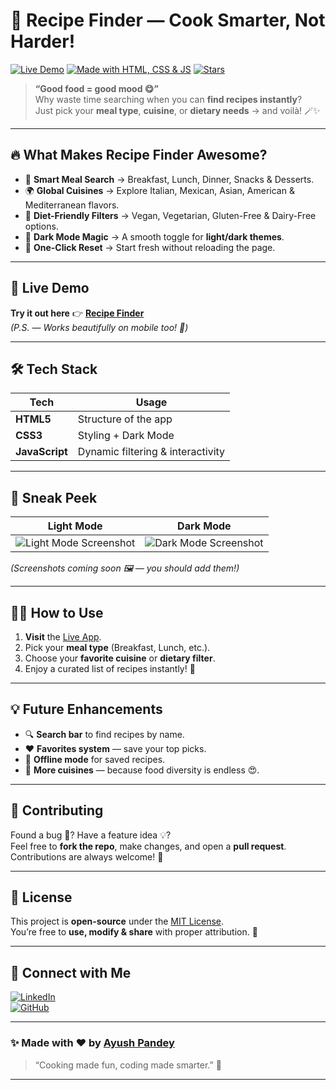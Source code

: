 # 🍳 Recipe Finder — Cook Smarter, Not Harder!  

[![Live Demo](https://img.shields.io/badge/🔗-Live_Demo-brightgreen?style=for-the-badge)](https://ayush83090.github.io/Recipe-finder/)
[![Made with HTML, CSS & JS](https://img.shields.io/badge/Made%20With-HTML%20%7C%20CSS%20%7C%20JS-blue?style=for-the-badge)](#)
[![Stars](https://img.shields.io/github/stars/ayush83090/Recipe-finder?style=social)](https://github.com/ayush83090/Recipe-finder/stargazers)

> **“Good food = good mood 😋”**  
> Why waste time searching when you can **find recipes instantly**?  
> Just pick your **meal type**, **cuisine**, or **dietary needs** → and voilà! 🪄✨

---

## 🔥 **What Makes Recipe Finder Awesome?**

- 🥗 **Smart Meal Search** → Breakfast, Lunch, Dinner, Snacks & Desserts.
- 🌍 **Global Cuisines** → Explore Italian, Mexican, Asian, American & Mediterranean flavors.
- 🥦 **Diet-Friendly Filters** → Vegan, Vegetarian, Gluten-Free & Dairy-Free options.
- 🌙 **Dark Mode Magic** → A smooth toggle for **light/dark themes**.
- 🧹 **One-Click Reset** → Start fresh without reloading the page.

---

## 🚀 **Live Demo**
**Try it out here** 👉 [**Recipe Finder**](https://ayush83090.github.io/Recipe-finder/)  
*(P.S. — Works beautifully on mobile too! 📱)*  

---

## 🛠️ **Tech Stack**

| **Tech** | **Usage** |
|----------|-----------|
| **HTML5** | Structure of the app |
| **CSS3** | Styling + Dark Mode |
| **JavaScript** | Dynamic filtering & interactivity |

---

## 🎨 **Sneak Peek**

| **Light Mode** | **Dark Mode** |
|---------------|---------------|
| ![Light Mode Screenshot](https://via.placeholder.com/400x200.png?text=Light+Mode) | ![Dark Mode Screenshot](https://via.placeholder.com/400x200.png?text=Dark+Mode) |

*(Screenshots coming soon 🖼️ — you should add them!)*

---

## 🧑‍🍳 **How to Use**

1. **Visit** the [Live App](https://ayush83090.github.io/Recipe-finder/).
2. Pick your **meal type** (Breakfast, Lunch, etc.).
3. Choose your **favorite cuisine** or **dietary filter**.
4. Enjoy a curated list of recipes instantly! 🚀

---

## 💡 **Future Enhancements**

- 🔍 **Search bar** to find recipes by name.
- ❤️ **Favorites system** — save your top picks.
- 📱 **Offline mode** for saved recipes.
- 🥢 **More cuisines** — because food diversity is endless 😍.

---

## 🤝 **Contributing**

Found a bug 🐞? Have a feature idea 💡?  
Feel free to **fork the repo**, make changes, and open a **pull request**.  
Contributions are always welcome! 🎉  

---

## 📜 **License**

This project is **open-source** under the [MIT License](LICENSE).  
You’re free to **use, modify & share** with proper attribution. 🌟

---

## 💌 **Connect with Me**

[![LinkedIn](https://img.shields.io/badge/LinkedIn-Ayush_Pandey-blue?style=flat-square&logo=linkedin)](https://linkedin.com/in/ayushpandey)  
[![GitHub](https://img.shields.io/badge/GitHub-ayush83090-black?style=flat-square&logo=github)](https://github.com/ayush83090)

---

### ✨ **Made with ❤️ by [Ayush Pandey](https://github.com/ayush83090)**

> “Cooking made fun, coding made smarter.” 🍜

---
